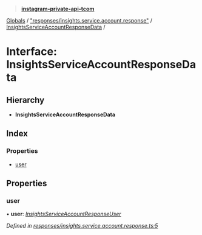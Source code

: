 > **[instagram-private-api-tcom](../README.md)**

[Globals](../README.md) / ["responses/insights.service.account.response"](../modules/_responses_insights_service_account_response_.md) / [InsightsServiceAccountResponseData](_responses_insights_service_account_response_.insightsserviceaccountresponsedata.md) /

# Interface: InsightsServiceAccountResponseData

## Hierarchy

* **InsightsServiceAccountResponseData**

## Index

### Properties

* [user](_responses_insights_service_account_response_.insightsserviceaccountresponsedata.md#user)

## Properties

###  user

• **user**: *[InsightsServiceAccountResponseUser](_responses_insights_service_account_response_.insightsserviceaccountresponseuser.md)*

*Defined in [responses/insights.service.account.response.ts:5](https://github.com/cuonglnhust/instagram-private-api-tcom/blob/3e16058/src/responses/insights.service.account.response.ts#L5)*